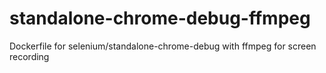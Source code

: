 # standalone-chrome-debug-ffmpeg
Dockerfile for selenium/standalone-chrome-debug with ffmpeg for screen recording

